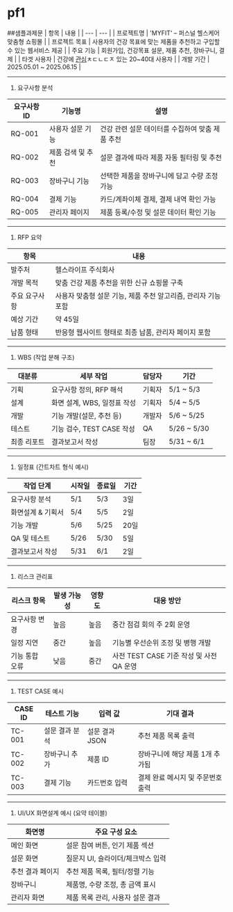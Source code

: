# pf1
##샘플과제문
| 항목 | 내용 |
| --- | --- |
| 프로젝트명 | 'MYFIT' – 퍼스널 헬스케어 맞춤형 쇼핑몰 |
| 프로젝트 목표 | 사용자의 건강 목표에 맞는 제품을 추천하고 구입할 수 있는 웹서비스 제공 |
| 주요 기능 | 회원가입, 건강목표 설문, 제품 추천, 장바구니, 결제 |
| 타겟 사용자 | 건강에 [관심](https://www.instagram.com/reel/DILaaofxvO0/?igsh=aDdwNTdvOThiOGty)ㅊㄷㄴㄷㅈ 있는 20~40대 사용자 |
| 개발 기간 | 2025.05.01 ~ 2025.06.15 |

---

1. 요구사항 분석

| 요구사항 ID | 기능명 | 설명 |
| --- | --- | --- |
| RQ-001 | 사용자 설문 기능 | 건강 관련 설문 데이터를 수집하여 맞춤 제품 추천 |
| RQ-002 | 제품 검색 및 추천 | 설문 결과에 따라 제품 자동 필터링 및 추천 |
| RQ-003 | 장바구니 기능 | 선택한 제품을 장바구니에 담고 수량 조정 가능 |
| RQ-004 | 결제 기능 | 카드/계좌이체 결제, 결제 내역 확인 가능 |
| RQ-005 | 관리자 페이지 | 제품 등록/수정 및 설문 데이터 확인 기능 |

---

1. RFP 요약

| 항목 | 내용 |
| --- | --- |
| 발주처 | 헬스라이프 주식회사 |
| 개발 목적 | 맞춤 건강 제품 추천을 위한 신규 쇼핑몰 구축 |
| 주요 요구사항 | 사용자 맞춤형 설문 기능, 제품 추천 알고리즘, 관리자 기능 포함 |
| 예상 기간 | 약 45일 |
| 납품 형태 | 반응형 웹사이트 형태로 최종 납품, 관리자 페이지 포함 |

---

1. WBS (작업 분해 구조)

| 대분류 | 세부 작업 | 담당자 | 기간 |
| --- | --- | --- | --- |
| 기획 | 요구사항 정의, RFP 해석 | 기획자 | 5/1 ~ 5/3 |
| 설계 | 화면 설계, WBS, 일정표 작성 | 기획자 | 5/4 ~ 5/5 |
| 개발 | 기능 개발(설문, 추천 등) | 개발자 | 5/6 ~ 5/25 |
| 테스트 | 기능 검수, TEST CASE 작성 | QA | 5/26 ~ 5/30 |
| 최종 리포트 | 결과보고서 작성 | 팀장 | 5/31 ~ 6/1 |

---

1. 일정표 (간트차트 형식 예시)

| 작업 단계 | 시작일 | 종료일 | 기간 |
| --- | --- | --- | --- |
| 요구사항 분석 | 5/1 | 5/3 | 3일 |
| 화면설계 & 기획서 | 5/4 | 5/5 | 2일 |
| 기능 개발 | 5/6 | 5/25 | 20일 |
| QA 및 테스트 | 5/26 | 5/30 | 5일 |
| 결과보고서 작성 | 5/31 | 6/1 | 2일 |

---

1. 리스크 관리표

| 리스크 항목 | 발생 가능성 | 영향도 | 대응 방안 |
| --- | --- | --- | --- |
| 요구사항 변경 | 높음 | 높음 | 중간 점검 회의 주 2회 운영 |
| 일정 지연 | 중간 | 높음 | 기능별 우선순위 조정 및 병행 개발 |
| 기능 통합 오류 | 낮음 | 중간 | 사전 TEST CASE 기준 작성 및 사전 QA 운영 |

---

1. TEST CASE 예시

| CASE ID | 테스트 기능 | 입력 값 | 기대 결과 |
| --- | --- | --- | --- |
| TC-001 | 설문 결과 분석 | 설문 결과 JSON | 추천 제품 목록 출력 |
| TC-002 | 장바구니 추가 | 제품 ID | 장바구니에 해당 제품 1개 추가됨 |
| TC-003 | 결제 기능 | 카드번호 입력 | 결제 완료 메시지 및 주문번호 출력 |

---

1. UI/UX 화면설계 예시 (요약 테이블)

| 화면명 | 주요 구성 요소 |
| --- | --- |
| 메인 화면 | 설문 참여 버튼, 인기 제품 섹션 |
| 설문 화면 | 질문지 UI, 슬라이더/체크박스 입력 |
| 추천 결과 페이지 | 추천 제품 목록, 필터/정렬 기능 |
| 장바구니 | 제품명, 수량 조정, 총 금액 표시 |
| 관리자 화면 | 제품 목록 관리, 사용자 설문 결과 |

